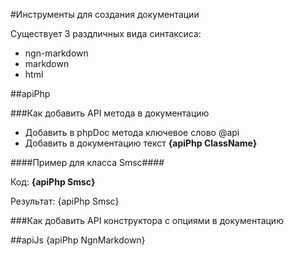 #Инструменты для создания документации

Существует 3 раздличных вида синтаксиса:

- ngn-markdown
- markdown
- html

##apiPhp

###Как добавить API метода в документацию

- Добавить в phpDoc метода ключевое слово @api
- Добавить в документацию текст __&#123;apiPhp ClassName&#125;__

####Пример для класса Smsc####
 
Код: __&#123;apiPhp Smsc&#125;__

Результат:
{apiPhp Smsc}


###Как добавить API конструктора с опциями в документацию

##apiJs
{apiPhp NgnMarkdown}